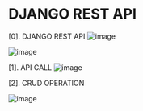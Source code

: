 # DJANGO REST API
[0]. DJANGO REST API
![image](https://github.com/user-attachments/assets/db77e656-e62e-4c4e-8d9d-d191ff6d53f7)


![image](https://github.com/user-attachments/assets/26bc24f1-072c-4a1e-bd36-db793cb9cc06)

[1]. API CALL
![image](https://github.com/user-attachments/assets/520816ea-3357-41a0-8b48-471fdd27ad8b)

[2]. CRUD OPERATION

![image](https://github.com/user-attachments/assets/1067f0d2-d02a-4d26-be8c-78249657e3eb)
